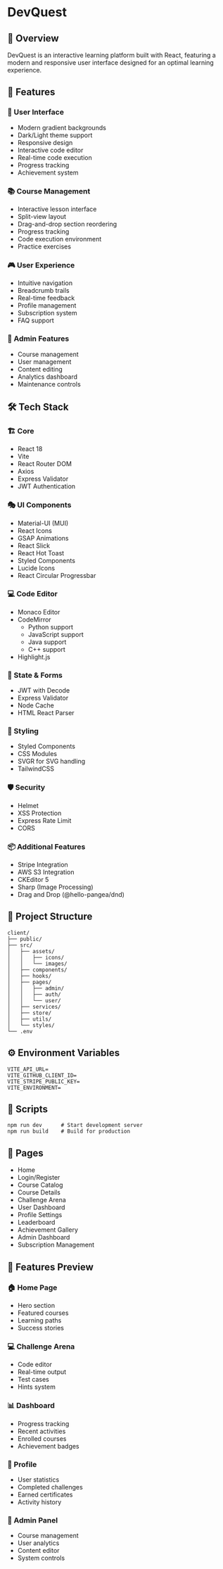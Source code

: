# DevQuest

## 🎯 Overview
DevQuest is an interactive learning platform built with React, featuring a modern and responsive user interface designed for an optimal learning experience.

## 🎯 Features

### 🎨 User Interface
- Modern gradient backgrounds
- Dark/Light theme support
- Responsive design
- Interactive code editor
- Real-time code execution
- Progress tracking
- Achievement system

### 📚 Course Management
- Interactive lesson interface
- Split-view layout
- Drag-and-drop section reordering
- Progress tracking
- Code execution environment
- Practice exercises

### 🎮 User Experience
- Intuitive navigation
- Breadcrumb trails
- Real-time feedback
- Profile management
- Subscription system
- FAQ support

### 👑 Admin Features
- Course management
- User management
- Content editing
- Analytics dashboard
- Maintenance controls

## 🛠️ Tech Stack

### 🏗️ Core
- React 18
- Vite
- React Router DOM
- Axios
- Express Validator
- JWT Authentication

### 🎭 UI Components
- Material-UI (MUI)
- React Icons
- GSAP Animations
- React Slick
- React Hot Toast
- Styled Components
- Lucide Icons
- React Circular Progressbar

### 💻 Code Editor
- Monaco Editor
- CodeMirror
  - Python support
  - JavaScript support
  - Java support
  - C++ support
- Highlight.js

### 🔄 State & Forms
- JWT with Decode
- Express Validator
- Node Cache
- HTML React Parser

### 🎨 Styling
- Styled Components
- CSS Modules
- SVGR for SVG handling
- TailwindCSS

### 🛡️ Security
- Helmet
- XSS Protection
- Express Rate Limit
- CORS

### 📦 Additional Features
- Stripe Integration
- AWS S3 Integration
- CKEditor 5
- Sharp (Image Processing)
- Drag and Drop (@hello-pangea/dnd)

## 📁 Project Structure
```
client/
├── public/
├── src/
│   ├── assets/
│   │   ├── icons/
│   │   └── images/
│   ├── components/
│   ├── hooks/
│   ├── pages/
│   │   ├── admin/
│   │   ├── auth/
│   │   └── user/
│   ├── services/
│   ├── store/
│   ├── utils/
│   └── styles/
└── .env
```

## ⚙️ Environment Variables
```
VITE_API_URL=
VITE_GITHUB_CLIENT_ID=
VITE_STRIPE_PUBLIC_KEY=
VITE_ENVIRONMENT=
```

## 🚀 Scripts
```
npm run dev      # Start development server
npm run build    # Build for production

```

## 📱 Pages
- Home
- Login/Register
- Course Catalog
- Course Details
- Challenge Arena
- User Dashboard
- Profile Settings
- Leaderboard
- Achievement Gallery
- Admin Dashboard
- Subscription Management

## 🎨 Features Preview
### 🏠 Home Page
- Hero section
- Featured courses
- Learning paths
- Success stories

### 💻 Challenge Arena
- Code editor
- Real-time output
- Test cases
- Hints system

### 📊 Dashboard
- Progress tracking
- Recent activities
- Enrolled courses
- Achievement badges

### 👤 Profile
- User statistics
- Completed challenges
- Earned certificates
- Activity history

### 👑 Admin Panel
- Course management
- User analytics
- Content editor
- System controls
